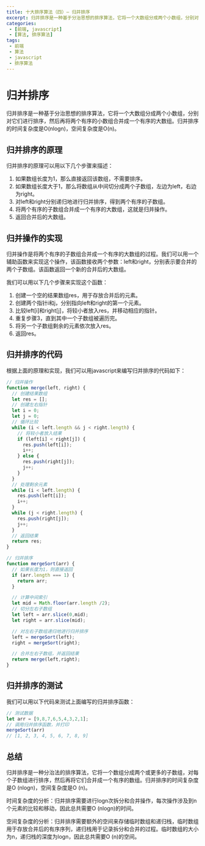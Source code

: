 ```yaml
---
title: 十大排序算法（四）— 归并排序
excerpt: 归并排序是一种基于分治思想的排序算法，它将一个大数组分成两个小数组，分别对它们进行排序，然后再将两个有序的小数组合并成一个有序的大数组。归并排序的时间复杂度是O(nlogn)，空间复杂度是O(n)。
categories:
 - [前端, javascript]
 - [算法, 排序算法]
tags: 
 - 前端
 - 算法
 - javascript
 - 排序算法
---
```


# 归并排序

归并排序是一种基于分治思想的排序算法，它将一个大数组分成两个小数组，分别对它们进行排序，然后再将两个有序的小数组合并成一个有序的大数组。归并排序的时间复杂度是O(nlogn)，空间复杂度是O(n)。

## 归并排序的原理

归并排序的原理可以用以下几个步骤来描述：

1. 如果数组长度为1，那么直接返回该数组，不需要排序。
2. 如果数组长度大于1，那么将数组从中间切分成两个子数组，左边为left，右边为right。
3. 对left和right分别递归地进行归并排序，得到两个有序的子数组。
4. 将两个有序的子数组合并成一个有序的大数组，这就是归并操作。
5. 返回合并后的大数组。

## 归并操作的实现

归并操作是将两个有序的子数组合并成一个有序的大数组的过程。我们可以用一个辅助函数来实现这个操作，该函数接收两个参数：left和right，分别表示要合并的两个子数组。该函数返回一个新的合并后的大数组。

我们可以用以下几个步骤来实现这个函数：

1. 创建一个空的结果数组res，用于存放合并后的元素。
2. 创建两个指针i和j，分别指向left和right的第一个元素。
3. 比较left[i]和right[j]，将较小者放入res，并移动相应的指针。
4. 重复步骤3，直到其中一个子数组被遍历完。
5. 将另一个子数组剩余的元素依次放入res。
6. 返回res。

## 归并排序的代码

根据上面的原理和实现，我们可以用javascript来编写归并排序的代码如下：
```js
// 归并操作
function merge(left, right) {
  // 创建结果数组
  let res = [];
  // 创建左右指针
  let i = 0;
  let j = 0;
  // 循环比较
  while (i < left.length && j < right.length) {
    // 将较小者放入结果
    if (left[i] < right[j]) {
      res.push(left[i]);
      i++;
    } else {
      res.push(right[j]);
      j++;
    }
  }
  // 处理剩余元素
  while (i < left.length) {
    res.push(left[i]);
    i++;
  }
  while (j < right.length) {
    res.push(right[j]);
    j++;
  }
  // 返回结果
  return res;
}

// 归并排序
function mergeSort(arr) {
  // 如果长度为1，则直接返回
  if (arr.length === 1) {
    return arr;
  }

  // 计算中间索引
  let mid = Math.floor(arr.length /2);
  // 切分左右子数组
  let left = arr.slice(0,mid);
  let right = arr.slice(mid);

  // 对左右子数组递归地进行归并排序
  left = mergeSort(left);
  right = mergeSort(right);

  // 合并左右子数组，并返回结果
  return merge(left,right);
}
```

## 归并排序的测试

我们可以用以下代码来测试上面编写的归并排序函数：

```js
// 测试数据
let arr = [9,8,7,6,5,4,3,2,1];
// 调用归并排序函数，并打印
mergeSort(arr)
// [1, 2, 3, 4, 5, 6, 7, 8, 9]
```

## 总结

归并排序是一种分治法的排序算法，它将一个数组分成两个或更多的子数组，对每个子数组进行排序，然后再将它们合并成一个有序的数组。归并排序的时间复杂度是O (nlogn)，空间复杂度是O (n)。 

时间复杂度的分析：归并排序需要进行logn次拆分和合并操作，每次操作涉及到n个元素的比较和移动，因此总共需要O (nlogn)的时间。 

空间复杂度的分析：归并排序需要额外的空间来存储临时数组和递归栈，临时数组用于存放合并后的有序序列，递归栈用于记录拆分和合并的过程。临时数组的大小为n，递归栈的深度为logn，因此总共需要O (n)的空间。 
